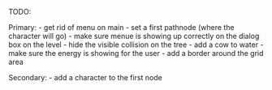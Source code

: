 TODO: 

Primary:
	- get rid of menu on main
	- set a first pathnode (where the character will go)
	- make sure menue is showing up correctly on the dialog box on the level
	- hide the visible collision on the tree
	- add a cow to water
	- make sure the energy is showing for the user
	- add a border around the grid area

Secondary:
	- add a character to the first node
